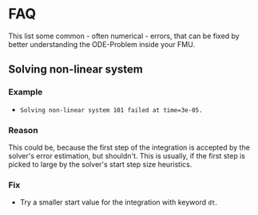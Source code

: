 
# FAQ

This list some common - often numerical - errors, that can be fixed by better understanding the ODE-Problem inside your FMU.

## Solving non-linear system
### Example
- `Solving non-linear system 101 failed at time=3e-05.`

### Reason
This could be, because the first step of the integration is accepted by the solver's error estimation, but shouldn't. This is usually, if the first step is picked to large by the solver's start step size heuristics.

### Fix
- Try a smaller start value for the integration with keyword `dt`.